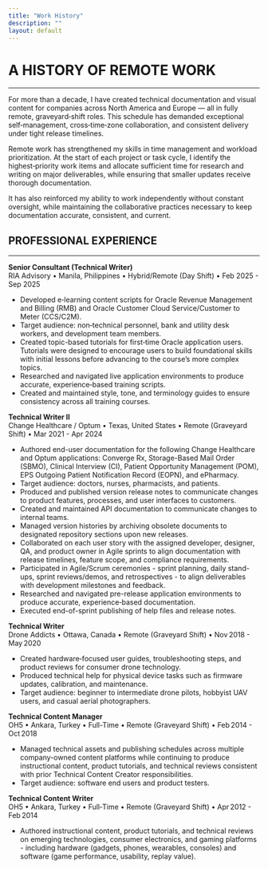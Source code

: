 ```yaml
---
title: "Work History"
description: ""
layout: default
---
```


# **A HISTORY OF REMOTE WORK**
---

For more than a decade, I have created technical documentation and visual content for companies across North America and Europe — all in fully remote, graveyard‑shift roles. This schedule has demanded exceptional self‑management, cross‑time‑zone collaboration, and consistent delivery under tight release timelines.

Remote work has strengthened my skills in time management and workload prioritization. At the start of each project or task cycle, I identify the highest‑priority work items and allocate sufficient time for research and writing on major deliverables, while ensuring that smaller updates receive thorough documentation.

It has also reinforced my ability to work independently without constant oversight, while maintaining the collaborative practices necessary to keep documentation accurate, consistent, and current.


## **PROFESSIONAL EXPERIENCE**
---
**Senior Consultant (Technical Writer)**  
RIA Advisory • Manila, Philippines • Hybrid/Remote (Day Shift) • Feb 2025 - Sep 2025  
- Developed e‑learning content scripts for Oracle Revenue Management and Billing (RMB) and Oracle Customer Cloud Service/Customer to Meter (CCS/C2M).  
- Target audience: non‑technical personnel, bank and utility desk workers, and development team members.  
- Created topic-based tutorials for first‑time Oracle application users. Tutorials were designed to encourage users to build foundational skills with initial lessons before advancing to the course’s more complex topics.  
- Researched and navigated live application environments to produce accurate, experience‑based training scripts.  
- Created and maintained style, tone, and terminology guides to ensure consistency across all training courses.  

**Technical Writer II**  
Change Healthcare / Optum • Texas, United States • Remote (Graveyard Shift) • Mar 2021 - Apr 2024  
- Authored end-user documentation for the following Change Healthcare and Optum applications: Converge Rx, Storage-Based Mail Order (SBMO), Clinical Interview (CI), Patient Opportunity Management (POM), EPS Outgoing Patient Notification Record (EOPN), and ePharmacy.  
- Target audience: doctors, nurses, pharmacists, and patients.  
- Produced and published version release notes to communicate changes to product features, processes, and user interfaces to customers.  
- Created and maintained API documentation to communicate changes to internal teams.  
- Managed version histories by archiving obsolete documents to designated repository sections upon new releases.  
- Collaborated on each user story with the assigned developer, designer, QA, and product owner in Agile sprints to align documentation with release timelines, feature scope, and compliance requirements.  
- Participated in Agile/Scrum ceremonies - sprint planning, daily stand-ups, sprint reviews/demos, and retrospectives - to align deliverables with development milestones and feedback.  
- Researched and navigated pre-release application environments to produce accurate, experience‑based documentation.  
- Executed end-of-sprint publishing of help files and release notes.  

**Technical Writer**  
Drone Addicts • Ottawa, Canada • Remote (Graveyard Shift) • Nov 2018 - May 2020  
- Created hardware‑focused user guides, troubleshooting steps, and product reviews for consumer drone technology.  
- Produced technical help for physical device tasks such as firmware updates, calibration, and maintenance.  
- Target audience: beginner to intermediate drone pilots, hobbyist UAV users, and casual aerial photographers.  

**Technical Content Manager**  
OH5 • Ankara, Turkey • Full-Time • Remote (Graveyard Shift) • Feb 2014 - Oct 2018  
- Managed technical assets and publishing schedules across multiple company-owned content platforms while continuing to produce instructional content, product tutorials, and technical reviews consistent with prior Technical Content Creator responsibilities.  
- Target audience: software end users and product testers.  

**Technical Content Writer**  
OH5 • Ankara, Turkey • Full‑Time • Remote (Graveyard Shift) • Apr 2012 - Feb 2014  
- Authored instructional content, product tutorials, and technical reviews on emerging technologies, consumer electronics, and gaming platforms - including hardware (gadgets, phones, wearables, consoles) and software (game performance, usability, replay value).  
